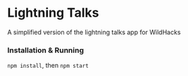 # Lightning Talks
A simplified version of the lightning talks app for WildHacks

### Installation & Running
`npm install`, then `npm start`
